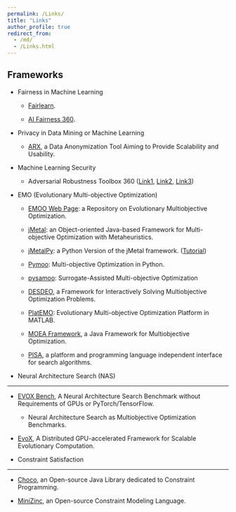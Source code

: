 ```yaml
---
permalink: /Links/
title: "Links"
author_profile: true
redirect_from: 
  - /md/
  - /Links.html
---
```


<!--
<font color=Blue>Framework and Platform</font>
-->

Frameworks
-------------


- Fairness in Machine Learning

  - [Fairlearn](https://fairlearn.org/).

  - [AI Fairness 360](https://ai-fairness-360.org/).
    

- Privacy in Data Mining or Machine Learning

  - [ARX](https://github.com/arx-deidentifier/arx),  a Data Anonymization Tool Aiming to Provide Scalability and Usability. 


- Machine Learning Security

  - Adversarial Robustness Toolbox 360 ([Link1](https://github.com/Trusted-AI/adversarial-robustness-toolbox), [Link2](https://www.ibm.com/blogs/research/2019/09/adversarial-robustness-360-toolbox-v1-0/), [Link3](https://github.com/Trusted-AI/adversarial-robustness-toolbox/wiki/))


- EMO (Evolutionary Multi-objective Optimization)

  - [EMOO Web Page](http://delta.cs.cinvestav.mx/~ccoello/EMOO/): a Repository on Evolutionary Multiobjective Optimization.

  - [jMetal](https://github.com/jMetal/jMetal): an Object-oriented Java-based Framework for Multi-objective Optimization with Metaheuristics. 

  - [jMetalPy](https://github.com/jMetal/jMetalPy): a Python Version of the jMetal framework. ([Tutorial](https://jmetal.github.io/jMetalPy/tutorials.html))

  - [Pymoo](https://pymoo.org/): Multi-objective Optimization in Python.

  - [pysamoo](https://anyoptimization.com/projects/pysamoo/): Surrogate-Assisted Multi-objective Optimization
  
  - [DESDEO](https://desdeo.misitano.xyz/), a Framework for Interactively Solving Multiobjective Optimization Problems.

  - [PlatEMO](https://github.com/BIMK/PlatEMO): Evolutionary Multi-objective Optimization Platform in MATLAB.

  - [MOEA Framework](http://moeaframework.org/), a Java Framework for Multiobjective Optimization.

  - [PISA](https://sop.tik.ee.ethz.ch/pisa/?page=principles.php), a platform and programming language independent interface for search algorithms.
 


- Neural Architecture Search (NAS)
-------

  - [EVOX Bench](https://github.com/EMI-Group/evoxbench), A Neural Architecture Search Benchmark without Requirements of GPUs or PyTorch/TensorFlow.
    - Neural Architecture Search as Multiobjective Optimization Benchmarks.
   
  - [EvoX](https://github.com/EMI-Group/evox), A Distributed GPU-accelerated Framework for Scalable Evolutionary Computation.



- Constraint Satisfaction
-------

  - [Choco](https://choco-solver.org/), an Open-source Java Library dedicated to Constraint Programming. 

  - [MiniZinc](https://www.minizinc.org/), an Open-source Constraint Modeling Language.

